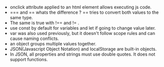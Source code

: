 - onclick attribute applied to an html element allows executing js code.
- === and == whats the difference ? == tries to convert both values to the same type.
-  The same is true with !== and != .
- use const by default for variables and let if going to change value later.
- var was also used previously, but it doesn't follow scope rules and can cause naming conflicts.
- an object groups multiple values together.
- JSON(Javascript Object Notation) and localStorage are built-in objects.
- In JSON, all properties and strings must use double quotes. It does not support functions.